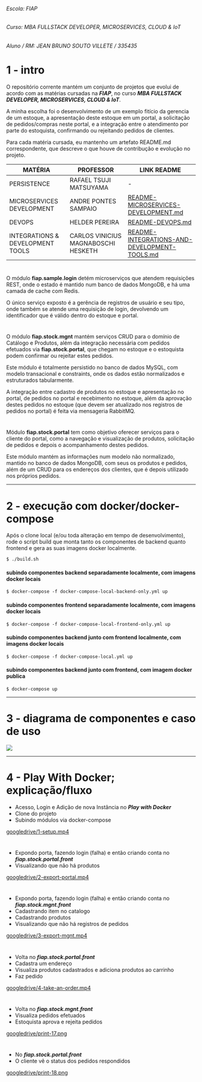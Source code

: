 ###### Escola: FIAP
###### Curso: MBA FULLSTACK DEVELOPER, MICROSERVICES, CLOUD & IoT
###### Aluno / RM: JEAN BRUNO SOUTO VILLETE / 335435

# 1 - intro

O repositório corrente mantém um conjunto de projetos que evolui de acordo com as matérias cursadas na ***FIAP***, no
 curso ***MBA FULLSTACK DEVELOPER, MICROSERVICES, CLOUD & IoT***.

A minha escolha foi o desenvolvimento de um exemplo fitício da gerencia de um estoque, a apresentação deste estoque em
 um portal, a solicitação de pedidos/compras neste portal, e a integração entre o atendimento por parte do estoquista,
 confirmando ou rejeitando pedidos de clientes.

Para cada matéria cursada, eu mantenho um artefato README.md correspondente, que descreve o que houve de contribução e
 evolução no projeto.

| MATÉRIA | PROFESSOR | LINK README |
| --- | --- | --- |
| PERSISTENCE | RAFAEL TSUJI MATSUYAMA | - |
| MICROSERVICES DEVELOPMENT | ANDRE PONTES SAMPAIO | [README-MICROSERVICES-DEVELOPMENT.md](README-MICROSERVICES-DEVELOPMENT.md) |
| DEVOPS | HELDER PEREIRA | [README-DEVOPS.md](README-DEVOPS.md) |
| INTEGRATIONS & DEVELOPMENT TOOLS | CARLOS VINICIUS MAGNABOSCHI HESKETH | [README-INTEGRATIONS-AND-DEVELOPMENT-TOOLS.md](README-INTEGRATIONS-AND-DEVELOPMENT-TOOLS.md) |

#
 
O módulo **fiap.sample.login** detém microserviços que atendem requisições REST, onde o estado é mantido num banco de
 dados MongoDB, e há uma camada de cache com Redis.

O único serviço exposto é a gerência de registros de usuário e seu tipo, onde também se atende uma requisição de login,
 devolvendo um identificador que é válido dentro do estoque e portal.

#

O módulo **fiap.stock.mgnt** mantém serviços CRUD para o domínio de Catálogo e Produtos, além da integração necessária
 com pedidos efetuados via **fiap.stock.portal**, que chegam no estoque e o estoquista podem confirmar ou rejeitar estes
 pedidos.

Este módulo é totalmente persistido no banco de dados MySQL, com modelo transacional e constraints, onde os dados estão
 normalizados e estruturados tabularmente.

A integração entre cadastro de produtos no estoque e apresentação no portal, de pedidos no portal e recebimento no
 estoque, além da aprovação destes pedidos no estoque (que devem ser atualizado nos registros de pedidos no portal) é
 feita via mensageria RabbitMQ.

#

Módulo **fiap.stock.portal** tem como objetivo oferecer serviços para o cliente do portal, como a navegação e
 visualização de produtos, solicitação de pedidos e depois o acompanhamento destes pedidos.
 
Este módulo mantém as informações num modelo não normalizado, mantido no banco de dados MongoDB, com seus os produtos e
 pedidos, além de um CRUD para os endereços dos clientes, que é depois utilizado nos próprios pedidos.

---

# 2 - execução com docker/docker-compose

Após o clone local (e/ou toda alteração em tempo de desenvolvimento), rode o script build que monta tanto os componentes
de backend quanto frontend e gera as suas imagens docker localmente.
 
``` $ ./build.sh ```

#### subindo componentes backend separadamente localmente, com imagens docker locais
``` $ docker-compose -f docker-compose-local-backend-only.yml up ```

#### subindo componentes frontend separadamente localmente, com imagens docker locais
``` $ docker-compose -f docker-compose-local-frontend-only.yml up ```

#### subindo componentes backend junto com frontend localmente, com imagens docker locais
``` $ docker-compose -f docker-compose-local.yml up ```

#### subindo componentes backend junto com frontend, com imagem docker publica
``` $ docker-compose up ```

---

# 3 - diagrama de componentes e caso de uso

![](docs/fiap.stock.ecommerce.png)


---

# 4 - Play With Docker; explicação/fluxo

- Acesso, Login e Adição de nova Instância no ***Play with Docker***
- Clone do projeto  
- Subindo módulos via docker-compose  

[googledrive/1-setup.mp4](https://drive.google.com/file/d/1xXusUzAhK5KOtgqe1dV0fLs1FUUpKcmy/view?usp=sharing)

#

- Expondo porta, fazendo login (falha) e então criando conta no ***fiap.stock.portal.front***
- Visualizando que não há produtos

[googledrive/2-export-portal.mp4](https://drive.google.com/file/d/1lk-brhzBbSVEIIMU92EeqTwqEnNqE527/view?usp=sharing)

#
 
- Expondo porta, fazendo login (falha) e então criando conta no ***fiap.stock.mgnt.front***
- Cadastrando item no catalogo
- Cadastrando produtos
- Visualizando que não há registros de pedidos

[googledrive/3-export-mgnt.mp4](https://drive.google.com/file/d/1cUBf3mX11RycNHAC0gRsNpZ7cRcCibr9/view?usp=sharing)

#
 
- Volta no ***fiap.stock.portal.front***
- Cadastra um endereço
- Visualiza produtos cadastrados e adiciona produtos ao carrinho
- Faz pedido
  
[googledrive/4-take-an-order.mp4](https://drive.google.com/file/d/1D3UdfVNypd0Ixi25gUn54sIHosc0tfGw/view?usp=sharing)

#
 
- Volta no ***fiap.stock.mgnt.front***
- Visualiza pedidos efetuados
- Estoquista aprova e rejeita pedidos

[googledrive/print-17.png](https://drive.google.com/file/d/1GKNWIWtm5CpFH-Oy0z2wLWExlM_Q3Ci_/view?usp=sharing)

#

- No ***fiap.stock.portal.front***
- O cliente vê o status dos pedidos respondidos

[googledrive/print-18.png](https://drive.google.com/file/d/1LnBrSqKcsabeObvuu5NnfM0cX5jnmWDz/view?usp=sharing)